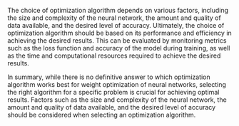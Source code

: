The choice of optimization algorithm depends on various factors, including the size and complexity of the neural network, the amount and quality of data available, and the desired level of accuracy. 
Ultimately, the choice of optimization algorithm should be based on its performance and efficiency in achieving the desired results. This can be evaluated by monitoring metrics such as the loss function and accuracy of the model during training, as well as the time and computational resources required to achieve the desired results.

In summary, while there is no definitive answer to which optimization algorithm works best for weight optimization of neural networks, selecting the right algorithm for a specific problem is crucial for achieving optimal results. Factors such as the size and complexity of the neural network, the amount and quality of data available, and the desired level of accuracy should be considered when selecting an optimization algorithm.
